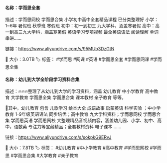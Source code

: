 #### 名称：学而思全套 

描述：学而思网校 学而思合集 小学初中高中全套精品课程 已分类整理好
小学：1~6年 暑假班 秋季班 寒假班
初中：初一到初三 九大学科，涵盖寒暑假
高中：高一到高三九大学科，涵盖寒暑假
英语学习专项视频 最全英语语法 阅读理解  单词串讲……

链接：https://www.aliyundrive.com/s/95MUb3DzGtN

📁 大小：3.0TB
🏷 标签： #学而思 #网课 #英语 #学而思全套 #学而思网课 #学而思全集


#### 名称：幼儿到大学全阶段学习资料合集

描述：🔥🔥🔥整理了从幼儿到大学的学习资料，涵盖 幼儿教育 中小学教育 高中教育 大学教育 学而思全集 学而思合集 课本教材 亲子教育 等等。

📢其中，幼儿教育 包含 儿歌学习 绘本大全 成语故事 启蒙英语 科学实验 ；中小学教育 1-9年级英语语法 同步培优；高中教育 九大学科资料；学而思网校 学而思合集 学而思英语 学而思网校 大整理精品音视频内容，涵盖幼儿园、小学、初中、高中，语数英 专注力等宝藏精品；全套教材资料 电子课本 ……

链接：https://www.aliyundrive.com/s/sokpkG9ERvJ

📁 大小：7.8TB
🏷 标签： #幼儿教育 #中小学教育 #高中教育 #学而思网校 #学而思 #学而思合集 #大学教育 #亲子教育
